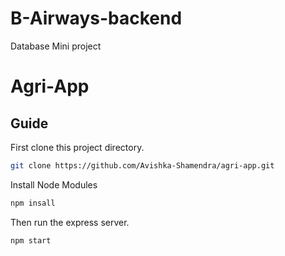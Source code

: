 # B-Airways-backend
Database Mini project 

# Agri-App

## Guide

First clone this project directory.

```bash
git clone https://github.com/Avishka-Shamendra/agri-app.git
```

Install Node Modules

```bash
npm insall
```

 Then run the express server.

```bash
npm start
```




